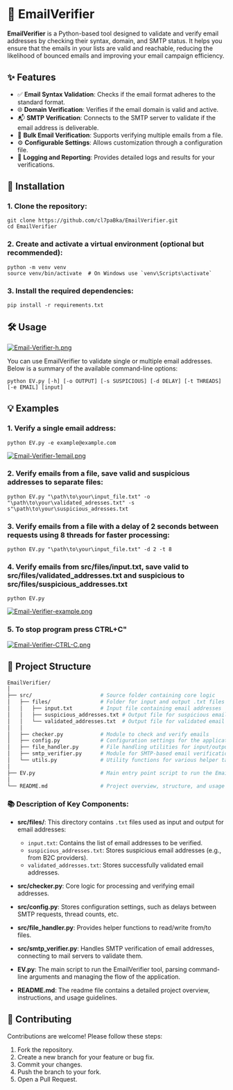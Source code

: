 # 📧 EmailVerifier

**EmailVerifier** is a Python-based tool designed to validate and verify email addresses by checking their syntax,
domain, and SMTP status. It helps you ensure that the emails in your lists are valid and reachable, reducing the
likelihood of bounced emails and improving your email campaign efficiency.

## ✨ Features

- ✅ **Email Syntax Validation**: Checks if the email format adheres to the standard format.
- 🌐 **Domain Verification**: Verifies if the email domain is valid and active.
- 📬 **SMTP Verification**: Connects to the SMTP server to validate if the email address is deliverable.
- 📂 **Bulk Email Verification**: Supports verifying multiple emails from a file.
- ⚙️ **Configurable Settings**: Allows customization through a configuration file.
- 📝 **Logging and Reporting**: Provides detailed logs and results for your verifications.

## 🚀 Installation

### 1. **Clone the repository**:
    
    git clone https://github.com/cl7paBka/EmailVerifier.git
    cd EmailVerifier
    

### 2. **Create and activate a virtual environment** (optional but recommended):
    
    python -m venv venv
    source venv/bin/activate  # On Windows use `venv\Scripts\activate`


### 3. **Install the required dependencies**:
    
    pip install -r requirements.txt
    
## 🛠️ Usage

[![Email-Verifier-h.png](https://i.postimg.cc/brX4dHtk/Email-Verifier-h.png)](https://postimg.cc/5Y3sRzp2)

You can use EmailVerifier to validate single or multiple email addresses. Below is a summary of the available
command-line options:

    python EV.py [-h] [-o OUTPUT] [-s SUSPICIOUS] [-d DELAY] [-t THREADS] [-e EMAIL] [input]

## 💡 Examples

### 1. **Verify a single email address**:

    python EV.py -e example@example.com
[![Email-Verifier-1email.png](https://i.postimg.cc/MGvLDr01/Email-Verifier-1email.png)](https://postimg.cc/R3xGCdD0)

### 2. **Verify emails from a file, save valid and suspicious addresses to separate files**:

    python EV.py "\path\to\your\input_file.txt" -o "\path\to\your\validated_adresses.txt" -s s"\path\to\your\suspicious_adresses.txt

### 3. **Verify emails from a file with a delay of 2 seconds between requests using 8 threads for faster processing**:

    python EV.py "\path\to\your\input_file.txt" -d 2 -t 8

### 4. **Verify emails from src/files/input.txt, save valid to src/files/validated_addresses.txt and suspicious to src/files/suspicious_addresses.txt**

    python EV.py 

[![Email-Verifier-example.png](https://i.postimg.cc/t420DxKG/Email-Verifier-example.png)](https://postimg.cc/sMQ0gvfT)

### 5. **To stop program press CTRL+C"**

[![Email-Verifier-CTRL-C.png](https://i.postimg.cc/rsJgcSC8/Email-Verifier-CTRL-C.png)](https://postimg.cc/8f7Lmf03)


## 📂 Project Structure

```Bash
EmailVerifier/
│
├── src/                      # Source folder containing core logic
│   ├── files/                # Folder for input and output .txt files
│   │   ├── input.txt         # Input file containing email addresses
│   │   ├── suspicious_addresses.txt # Output file for suspicious email addresses
│   │   └── validated_addresses.txt  # Output file for validated email addresses
│   │
│   ├── checker.py            # Module to check and verify emails
│   ├── config.py             # Configuration settings for the application
│   ├── file_handler.py       # File handling utilities for input/output operations
│   ├── smtp_verifier.py      # Module for SMTP-based email verification
│   └── utils.py              # Utility functions for various helper tasks   
│
├── EV.py                     # Main entry point script to run the EmailVerifier
│
└── README.md                 # Project overview, structure, and usage instructions
```

### 📚 Description of Key Components:

- **src/files/**: This directory contains `.txt` files used as input and output for email addresses:
    - `input.txt`: Contains the list of email addresses to be verified.
    - `suspicious_addresses.txt`: Stores suspicious email addresses (e.g., from B2C providers).
    - `validated_addresses.txt`: Stores successfully validated email addresses.

- **src/checker.py**: Core logic for processing and verifying email addresses.

- **src/config.py**: Stores configuration settings, such as delays between SMTP requests, thread counts, etc.

- **src/file_handler.py**: Provides helper functions to read/write from/to files.

- **src/smtp_verifier.py**: Handles SMTP verification of email addresses, connecting to mail servers to validate them.

- **EV.py**: The main script to run the EmailVerifier tool, parsing command-line arguments and managing the flow of the
  application.

- **README.md**: The readme file contains a detailed project overview, instructions, and usage guidelines.

## 🤝 Contributing

Contributions are welcome! Please follow these steps:

1. Fork the repository.
2. Create a new branch for your feature or bug fix.
3. Commit your changes.
4. Push the branch to your fork.
5. Open a Pull Request.